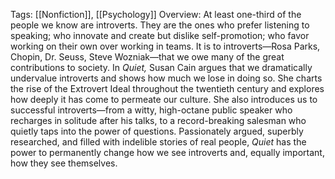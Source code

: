 Tags: [[Nonfiction]], [[Psychology]]
Overview:
At least one-third of the people we know are introverts. They are the ones who prefer listening to speaking; who innovate and create but dislike self-promotion; who favor working on their own over working in teams. It is to introverts—Rosa Parks, Chopin, Dr. Seuss, Steve Wozniak—that we owe many of the great contributions to society. In _Quiet,_ Susan Cain argues that we dramatically undervalue introverts and shows how much we lose in doing so. She charts the rise of the Extrovert Ideal throughout the twentieth century and explores how deeply it has come to permeate our culture. She also introduces us to successful introverts—from a witty, high-octane public speaker who recharges in solitude after his talks, to a record-breaking salesman who quietly taps into the power of questions. Passionately argued, superbly researched, and filled with indelible stories of real people, _Quiet_ has the power to permanently change how we see introverts and, equally important, how they see themselves.